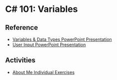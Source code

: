 # C# 101: Variables

## Reference
- <a href="Variables.pptx" target="_blank">Variables & Data Types PowerPoint Presentation</a>
- <a href="UserInput.pptx" target="_blank">User Input PowerPoint Presentation</a>

## Activities
- [About Me Individual Exercises](AboutMeIndividualExercises.md)